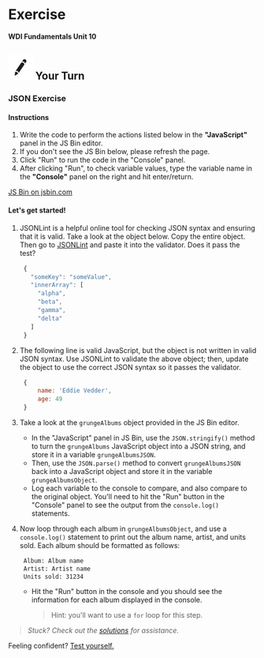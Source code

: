 # Exercise

**WDI Fundamentals Unit 10**

## ![Your Turn](../../.gitbook/assets/exercise%20%281%29.png) Your Turn

### JSON Exercise

#### Instructions

1. Write the code to perform the actions listed below in the **"JavaScript"** panel in the JS Bin editor. 
2. If you don't see the JS Bin below, please refresh the page.
3. Click "Run" to run the code in the "Console" panel.
4. After clicking "Run", to check variable values, type the variable name in the **"Console"** panel on the right and hit enter/return.

[JS Bin on jsbin.com](http://jsbin.com/ruqelev/embed?js,console)

#### Let's get started!

1. JSONLint is a helpful online tool for checking JSON syntax and ensuring that it is valid. Take a look at the object below. Copy the entire object. Then go to [JSONLint](http://jsonlint.com/) and paste it into the validator. Does it pass the test?

   ```javascript
    {
      "someKey": "someValue",
      "innerArray": [
        "alpha",
        "beta",
        "gamma",
        "delta"
      ]
    }
   ```

2. The following line is valid JavaScript, but the object is not written in valid JSON syntax. Use JSONLint to validate the above object; then, update the object to use the correct JSON syntax so it passes the validator.

   ```javascript
    {
        name: 'Eddie Vedder', 
        age: 49
    }
   ```

3. Take a look at the `grungeAlbums` object provided in the JS Bin editor.
   * In the "JavaScript" panel in JS Bin, use the `JSON.stringify()` method to turn the `grungeAlbums` JavaScript object into a JSON string, and store it in a variable `grungeAlbumsJSON`. 
   * Then, use the `JSON.parse()` method to convert `grungeAlbumsJSON` back into a JavaScript object and store it in the variable `grungeAlbumsObject`. 
   * Log each variable to the console to compare, and also compare to the original object. You'll need to hit the "Run" button in the "Console" panel to see the output from the `console.log()` statements.
4. Now loop through each album in `grungeAlbumsObject`, and use a `console.log()` statement to print out the album name, artist, and units sold. Each album should be formatted as follows:

   ```text
    Album: Album name
    Artist: Artist name
    Units sold: 31234
   ```

   * Hit the "Run" button in the console and you should see the information for each album displayed in the console.

     > Hint: you'll want to use a `for` loop for this step.

> _Stuck? Check out the_ [_solutions_](../../exercise-solutions.md#json) _for assistance._

Feeling confident? [Test yourself.](../objects-quiz.md)

